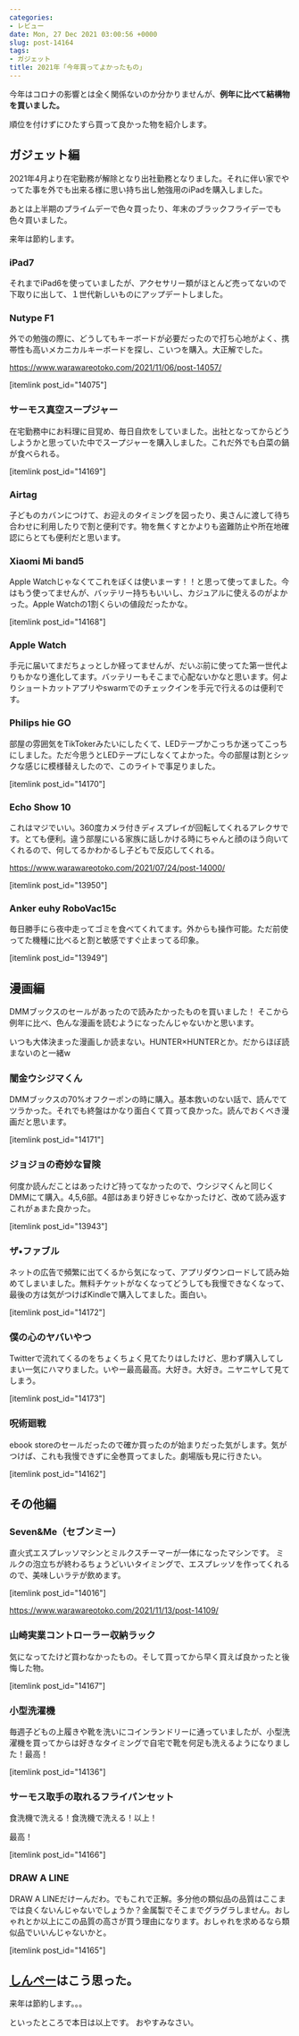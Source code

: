 ```yaml
---
categories:
- レビュー
date: Mon, 27 Dec 2021 03:00:56 +0000
slug: post-14164
tags:
- ガジェット
title: 2021年「今年買ってよかったもの」
---
```


今年はコロナの影響とは全く関係ないのか分かりませんが、<strong>例年に比べて結構物を買いました。</strong>

順位を付けずにひたすら買って良かった物を紹介します。

<h2>ガジェット編</h2>
2021年4月より在宅勤務が解除となり出社勤務となりました。それに伴い家でやってた事を外でも出来る様に思い持ち出し勉強用のiPadを購入しました。

あとは上半期のプライムデーで色々買ったり、年末のブラックフライデーでも色々買いました。

来年は節約します。

<h3>iPad7</h3>
それまでiPad6を使っていましたが、アクセサリー類がほとんど売ってないので下取りに出して、１世代新しいものにアップデートしました。

<h3>Nutype F1</h3>
外での勉強の際に、どうしてもキーボードが必要だったので打ち心地がよく、携帯性も高いメカニカルキーボードを探し、こいつを購入。大正解でした。

https://www.warawareotoko.com/2021/11/06/post-14057/

[itemlink post_id="14075"]

<h3>サーモス真空スープジャー</h3>
在宅勤務中にお料理に目覚め、毎日自炊をしていました。出社となってからどうしようかと思っていた中でスープジャーを購入しました。これだ外でも白菜の鍋が食べられる。

[itemlink post_id="14169"]

<h3>Airtag</h3>
子どものカバンにつけて、お迎えのタイミングを図ったり、奥さんに渡して待ち合わせに利用したりで割と便利です。物を無くすとかよりも盗難防止や所在地確認にらとても便利だと思います。

<h3>Xiaomi Mi band5</h3>
Apple Watchじゃなくてこれをぼくは使いまーす！！と思って使ってました。今はもう使ってませんが、バッテリー持ちもいいし、カジュアルに使えるのがよかった。Apple Watchの1割くらいの値段だったかな。

[itemlink post_id="14168"]

<h3>Apple Watch</h3>
手元に届いてまだちょっとしか経ってませんが、だいぶ前に使ってた第一世代よりもかなり進化してます。バッテリーもそこまで心配ないかなと思います。何よりショートカットアプリやswarmでのチェックインを手元で行えるのは便利です。

<h3>Philips hie GO</h3>
部屋の雰囲気をTikTokerみたいにしたくて、LEDテープかこっちか迷ってこっちにしました。ただ今思うとLEDテープにしなくてよかった。今の部屋は割とシックな感じに模様替えしたので、このライトで事足りました。

[itemlink post_id="14170"]

<h3>Echo Show 10</h3>
これはマジでいい。360度カメラ付きディスプレイが回転してくれるアレクサです。とても便利。違う部屋にいる家族に話しかける時にちゃんと顔のほう向いてくれるので、何してるかわかるし子どもで反応してくれる。

https://www.warawareotoko.com/2021/07/24/post-14000/

[itemlink post_id="13950"]


<h3>Anker euhy RoboVac15c</h3>
毎日勝手にら夜中走ってゴミを食べてくれてます。外からも操作可能。ただ前使ってた機種に比べると割と敏感ですぐ止まってる印象。

[itemlink post_id="13949"]

<h2>漫画編</h2>
DMMブックスのセールがあったので読みたかったものを買いました！
そこから例年に比べ、色んな漫画を読むようになったんじゃないかと思います。

いつも大体決まった漫画しか読まない。HUNTER×HUNTERとか。だからほぼ読まないのと一緒w

<h3>闇金ウシジマくん</h3>
DMMブックスの70%オフクーポンの時に購入。基本救いのない話で、読んでてツラかった。それでも終盤はかなり面白くて買って良かった。読んでおくべき漫画だと思います。

[itemlink post_id="14171"]

<h3>ジョジョの奇妙な冒険</h3>
何度か読んだことはあったけど持ってなかったので、ウシジマくんと同じくDMMにて購入。4,5,6部。4部はあまり好きじゃなかったけど、改めて読み返すこれがぁまた良かった。

[itemlink post_id="13943"]

<h3>ザ•ファブル</h3>
ネットの広告で頻繁に出てくるから気になって、アプリダウンロードして読み始めてしまいました。無料チケットがなくなってどうしても我慢できなくなって、最後の方は気がつけばKindleで購入してました。面白い。

[itemlink post_id="14172"]

<h3>僕の心のヤバいやつ</h3>
Twitterで流れてくるのをちょくちょく見てたりはしたけど、思わず購入してしまい一気にハマりました。いやー最高最高。大好き。大好き。ニヤニヤして見てしまう。

[itemlink post_id="14173"]

<h3>呪術廻戦</h3>
ebook storeのセールだったので確か買ったのが始まりだった気がします。気がつけば、これも我慢できずに全巻買ってました。劇場版も見に行きたい。

[itemlink post_id="14162"]

<h2>その他編</h2>

<h3>Seven&Me（セブンミー）</h3>
直火式エスプレッソマシンとミルクスチーマーが一体になったマシンです。
ミルクの泡立ちが終わるちょうどいいタイミングで、エスプレッソを作ってくれるので、美味しいラテが飲めます。

[itemlink post_id="14016"]

https://www.warawareotoko.com/2021/11/13/post-14109/

<h3>山崎実業コントローラー収納ラック</h3>
気になってたけど買わなかったもの。そして買ってから早く買えば良かったと後悔した物。

[itemlink post_id="14167"]

<h3>小型洗濯機</h3>
毎週子どもの上履きや靴を洗いにコインランドリーに通っていましたが、小型洗濯機を買ってからは好きなタイミングで自宅で靴を何足も洗えるようになりました！最高！

[itemlink post_id="14136"]

<h3>サーモス取手の取れるフライパンセット</h3>
食洗機で洗える！食洗機で洗える！以上！

最高！

[itemlink post_id="14166"]

<h3>DRAW A LINE</h3>
DRAW A LINEだけーんだわ。でもこれで正解。多分他の類似品の品質はここまでは良くないんじゃないでしょうか？金属製でそこまでグラグラしません。おしゃれとか以上にこの品質の高さが買う理由になります。おしゃれを求めるなら類似品でいいんじゃないかと。

[itemlink post_id="14165"]

<h2><a href="https://twitter.com/s_s_p_y">しんぺー</a>はこう思った。</h2>

来年は節約します。。。

といったところで本日は以上です。
おやすみなさい。